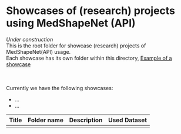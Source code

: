 # Showcases of (research) projects using MedShapeNet (API)
*Under construction* <br>
This is the root folder for showcase (research) projects of MedShapeNet(API) usage.<br>
Each showcase has its own folder within this directory, [Example of a showcase](https://github.com/glarki/medshapenet-feedback/tree/main/anatomy-completor)<br>

<br><br>
Currently we have the following showcases:

- ...
- ...

| **Title**     | **Folder name**   | **Description**   | **Used Dataset**  |
| ------------- | ----------------- | ----------------- | ----------------- |
|               |                   |                   |                   |

# 